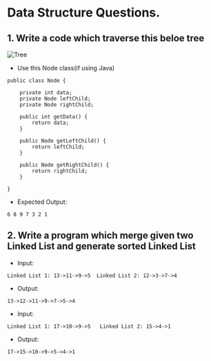 # Data Structure Questions.

## **1.** **Write a code which traverse this beloe tree**

![Tree](https://github.com/abhishekkdubey/data_structure_questions/blob/master/tree.PNG)

* Use this Node class(if using Java)
```
public class Node {

	private int data;
	private Node leftChild;
	private Node rightChild;

	public int getData() {
		return data;
	}

	public Node getLeftChild() {
		return leftChild;
	}

	public Node getRightChild() {
		return rightChild;
	}

}
```
* Expected Output:
```
6 8 9 7 3 2 1 
```

## **2. Write a program  which merge given two Linked List and generate sorted Linked List**
 
* Input: 
```
Linked List 1: 13->11->9->5  Linked List 2: 12->3->7->4
```
* Output:
```
13->12->11->9->7->5->4
```
 * Input: 
```
Linked List 1: 17->10->9->5   Linked List 2: 15->4->1
```
* Output:
```
17->15->10->9->5->4->1
```
